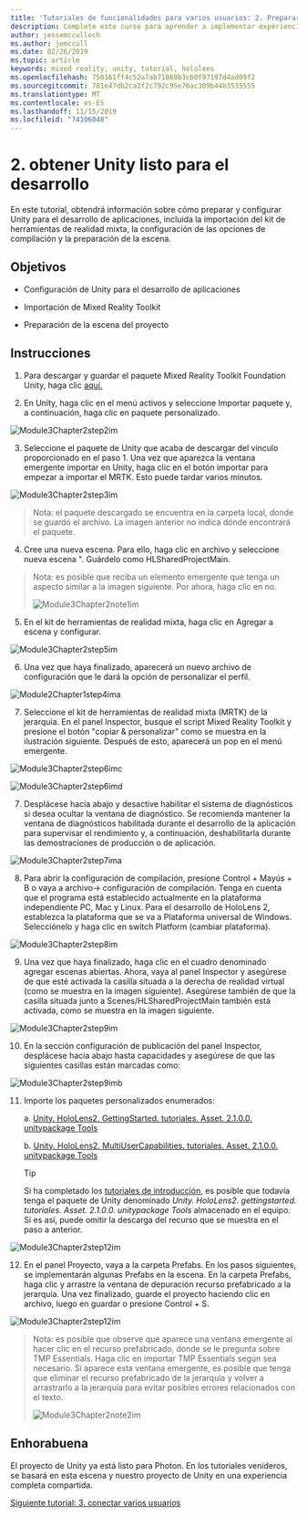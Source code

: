 ```yaml
---
title: 'Tutoriales de funcionalidades para varios usuarios: 2. Preparar Unity para el desarrollo'
description: Complete este curso para aprender a implementar experiencias compartidas multiusuario en una aplicación de HoloLens 2.
author: jessemcculloch
ms.author: jemccull
ms.date: 02/26/2019
ms.topic: article
keywords: mixed reality, unity, tutorial, hololens
ms.openlocfilehash: 750161ff4c52a7ab71869b3cb0f97197d4ad09f2
ms.sourcegitcommit: 781e47db2ca2f2c792c95e76ac309b44b3535555
ms.translationtype: MT
ms.contentlocale: es-ES
ms.lasthandoff: 11/15/2019
ms.locfileid: "74106048"
---
```

# <a name="2-getting-unity-ready-for-development"></a>2. obtener Unity listo para el desarrollo 


En este tutorial, obtendrá información sobre cómo preparar y configurar Unity para el desarrollo de aplicaciones, incluida la importación del kit de herramientas de realidad mixta, la configuración de las opciones de compilación y la preparación de la escena.

## <a name="objectives"></a>Objetivos

- Configuración de Unity para el desarrollo de aplicaciones

- Importación de Mixed Reality Toolkit

- Preparación de la escena del proyecto

## <a name="instructions"></a>Instrucciones

1. Para descargar y guardar el paquete Mixed Reality Toolkit Foundation Unity, haga clic [aquí.](https://github.com/microsoft/MixedRealityToolkit-Unity/releases/download/v2.1.0/Microsoft.MixedReality.Toolkit.Unity.Foundation.2.1.0.unitypackage)

2. En Unity, haga clic en el menú activos y seleccione Importar paquete y, a continuación, haga clic en paquete personalizado.

![Module3Chapter2step2im](images/module3chapter2step2im.PNG)

3. Seleccione el paquete de Unity que acaba de descargar del vínculo proporcionado en el paso 1. Una vez que aparezca la ventana emergente importar en Unity, haga clic en el botón importar para empezar a importar el MRTK. Esto puede tardar varios minutos.

![Module3Chapter2step3im](images/module3chapter2step3im.PNG)

> Nota: el paquete descargado se encuentra en la carpeta local, donde se guardó el archivo. La imagen anterior no indica dónde encontrará el paquete.

4. Cree una nueva escena. Para ello, haga clic en archivo y seleccione nueva escena ". Guárdelo como HLSharedProjectMain.

> Nota: es posible que reciba un elemento emergente que tenga un aspecto similar a la imagen siguiente. Por ahora, haga clic en no.
>
> ![Module3Chapter2note1im](images/module3chapter2note1im.PNG)

5. En el kit de herramientas de realidad mixta, haga clic en Agregar a escena y configurar.

![Module3Chapter2step5im](images/module3chapter2step5im.PNG)

6. Una vez que haya finalizado, aparecerá un nuevo archivo de configuración que le dará la opción de personalizar el perfil. 

![Module2Chapter1step4ima](images/Module2Chapter1step4ima.PNG)

7. Seleccione el kit de herramientas de realidad mixta (MRTK) de la jerarquía. En el panel Inspector, busque el script Mixed Reality Toolkit y presione el botón "copiar & personalizar" como se muestra en la ilustración siguiente.  Después de esto, aparecerá un pop en el menú emergente.

![Module3Chapter2step6imc](images/module3chapter2step6imc.PNG)

![Module3Chapter2step6imd](images/module3chapter2step6imd.PNG)

7. Desplácese hacia abajo y desactive habilitar el sistema de diagnósticos si desea ocultar la ventana de diagnóstico. Se recomienda mantener la ventana de diagnósticos habilitada durante el desarrollo de la aplicación para supervisar el rendimiento y, a continuación, deshabilitarla durante las demostraciones de producción o de aplicación. 

![Module3Chapter2step7ima](images/module3chapter2step7ima.PNG)

8. Para abrir la configuración de compilación, presione Control + Mayús + B o vaya a archivo-> configuración de compilación. Tenga en cuenta que el programa está establecido actualmente en la plataforma independiente PC, Mac y Linux. Para el desarrollo de HoloLens 2, establezca la plataforma que se va a Plataforma universal de Windows. Selecciónelo y haga clic en switch Platform (cambiar plataforma).

![Module3Chapter2step8im](images/module3chapter2step8im.PNG)

9. Una vez que haya finalizado, haga clic en el cuadro denominado agregar escenas abiertas. Ahora, vaya al panel Inspector y asegúrese de que esté activada la casilla situada a la derecha de realidad virtual (como se muestra en la imagen siguiente). Asegúrese también de que la casilla situada junto a Scenes/HLSharedProjectMain también está activada, como se muestra en la imagen siguiente.

![Module3Chapter2step9im](images/module3chapter2step9im.PNG)

10. En la sección configuración de publicación del panel Inspector, desplácese hacia abajo hasta capacidades y asegúrese de que las siguientes casillas están marcadas como:

![Module3Chapter2step9imb](images/module3chapter2step9imb.PNG)

11. Importe los paquetes personalizados enumerados:

    a. [Unity. HoloLens2. GettingStarted. tutoriales. Asset. 2.1.0.0. unitypackage Tools](https://github.com/microsoft/MixedRealityLearning/releases/download/getting-started-v2.1.0.0/Unity.HoloLens2.GettingStarted.Tutorials.Asset.2.1.0.0.unitypackage)

    b. [Unity. HoloLens2. MultiUserCapabilities. tutoriales. Asset. 2.1.0.0. unitypackage Tools](https://github.com/microsoft/MixedRealityLearning/releases/download/multi-user-capabilities-v2.1.0.0/Unity.HoloLens2.MultiUserCapabilities.Tutorials.Asset.2.1.0.0.unitypackage)

    >[!TIP]
    >Si ha completado los [tutoriales de introducción](mrlearning-base-ch1.md), es posible que todavía tenga el paquete de Unity denominado _Unity. HoloLens2. gettingstarted. tutoriales. Asset. 2.1.0.0. unitypackage Tools_ almacenado en el equipo. Si es así, puede omitir la descarga del recurso que se muestra en el paso a anterior.

![Module3Chapter2step12im](images/module3chapter2step11im.PNG)

12. En el panel Proyecto, vaya a la carpeta Prefabs. En los pasos siguientes, se implementarán algunas Prefabs en la escena. En la carpeta Prefabs, haga clic y arrastre la ventana de depuración recurso prefabricado a la jerarquía. Una vez finalizado, guarde el proyecto haciendo clic en archivo, luego en guardar o presione Control + S.

![Module3Chapter2step12im](images/module3chapter2step12im.PNG)

   > Nota: es posible que observe que aparece una ventana emergente al hacer clic en el recurso prefabricado, donde se le pregunta sobre TMP Essentials. Haga clic en importar TMP Essentials según sea necesario. Si aparece esta ventana emergente, es posible que tenga que eliminar el recurso prefabricado de la jerarquía y volver a arrastrarlo a la jerarquía para evitar posibles errores relacionados con el texto.
   >
>![Module3Chapter2note2im](images/module3chapter2note2im.PNG)


## <a name="congratulations"></a>Enhorabuena

El proyecto de Unity ya está listo para Photon. En los tutoriales venideros, se basará en esta escena y nuestro proyecto de Unity en una experiencia completa compartida.

[Siguiente tutorial: 3. conectar varios usuarios](mrlearning-sharing(photon)-ch3.md)


